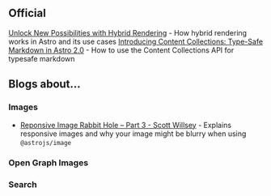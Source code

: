 ## Official

[Unlock New Possibilities with Hybrid Rendering](https://astro.build/blog/hybrid-rendering/) - How hybrid rendering works in Astro and its use cases
[Introducing Content Collections: Type-Safe Markdown in Astro 2.0](https://astro.build/blog/introducing-content-collections/) - How to use the Content Collections API for typesafe markdown

## Blogs about...

### Images
- [Reponsive Image Rabbit Hole – Part 3 - Scott Willsey](https://scottwillsey.com/image-rabbit-hole-3/) - Explains responsive images and why your image might be blurry when using `@astrojs/image`

### Open Graph Images

### Search




